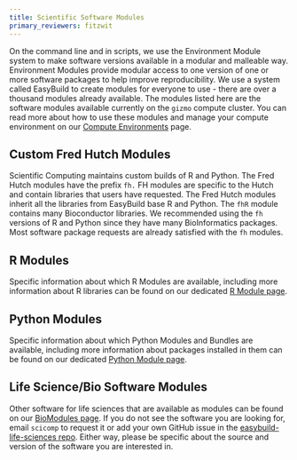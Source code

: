 ```yaml
---
title: Scientific Software Modules
primary_reviewers: fitzwit
---
```


On the command line and in scripts, we use the Environment Module system to make software versions available in a modular and malleable way. Environment Modules provide modular access to one version of one or more software packages to help improve reproducibility. We use a system called EasyBuild to create modules for everyone to use - there are over a thousand modules already available. The modules listed here are the software modules available currently on the `gizmo` compute cluster.
You can read more about how to use these modules and manage your compute environment on our [Compute Environments](/scicomputing/compute_environments/) page.

## Custom Fred Hutch Modules
Scientific Computing maintains custom builds of R and Python.
The Fred Hutch modules have the prefix `fh.`  FH modules are specific to the Hutch and contain libraries that users have requested. The Fred Hutch modules inherit all
the libraries from EasyBuild base R and Python. The `fhR` module contains many Bioconductor libraries. 
We recommended using the `fh` versions of R and Python since they
have many BioInformatics packages. Most software package requests are already satisfied with the `fh` modules.

## R Modules
Specific information about which R Modules are available, including more information about R libraries can be found on our dedicated [R Module page](/rModules/).

## Python Modules
Specific information about which Python Modules and Bundles are available, including more information about packages installed in them can be found on our dedicated [Python Module page](/pythonModules/).

## Life Science/Bio Software Modules
Other software for life sciences that are available as modules can be found on our [BioModules page](/scicomputing/bio-modules-18.04/).  If you do not see the software you are looking for, email `scicomp` to request it or add your own GitHub issue in the [easybuild-life-sciences repo](https://github.com/FredHutch/easybuild-life-sciences).  Either way, please be specific about the source and version of the software you are interested in.  
